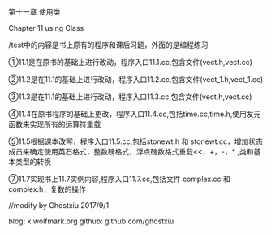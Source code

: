 第十一章 使用类

Chapter 11 using Class

/test中的内容是书上原有的程序和课后习题，外面的是编程练习

①11.1是在原书的基础上进行改动，程序入口11.1.cc,包含文件(vect.h,vect.cc)

②11.2是在11.1的基础上进行改动，程序入口11.2.cc,包含文件(vect_1.h,vect_1.cc)

③11.3是在11.1的基础上进行改动，程序入口11.3.cc,包含文件(vect.h,vect.cc)

④11.4在原书程序的基础上更改，程序入口11.4.cc,包括time.cc,time.h,使用友元函数来实现所有的运算符重载

⑤11.5根据课本改写，程序入口11.5.cc,包括stonewt.h 和 stonewt.cc，增加状态成员来确定使用英石格式，整数磅格式，浮点磅数格式重载<<，+，-，* ,类和基本类型的转换   

⑦11.7实现书上11.7实例内容,程序入口11.7.cc,包括文件 complex.cc 和 complex.h，复数的操作

//modify by Ghostxiu 2017/9/1

blog: x.wolfmark.org  github: github.com/ghostxiu
